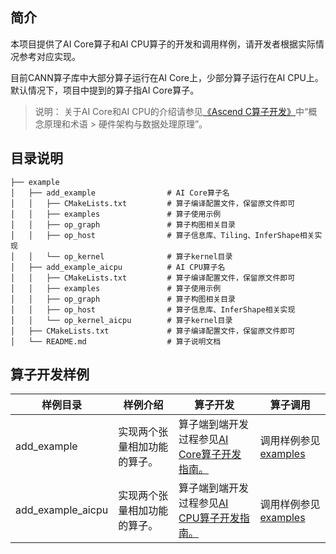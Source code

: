 ## 简介

本项目提供了AI Core算子和AI CPU算子的开发和调用样例，请开发者根据实际情况参考对应实现。

目前CANN算子库中大部分算子运行在AI Core上，少部分算子运行在AI CPU上。默认情况下，项目中提到的算子指AI Core算子。

> 说明：
> 关于AI Core和AI CPU的介绍请参见[《Ascend C算子开发》](https://hiascend.com/document/redirect/CannCommunityOpdevAscendC)中“概念原理和术语 > 硬件架构与数据处理原理”。

## 目录说明
```
├── example                       
│   ├── add_example                # AI Core算子名
│   │   ├── CMakeLists.txt         # 算子编译配置文件，保留原文件即可   
│   │   ├── examples               # 算子使用示例
│   │   ├── op_graph               # 算子构图相关目录
│   │   ├── op_host                # 算子信息库、Tiling、InferShape相关实现
│   │   └── op_kernel              # 算子kernel目录
│   ├── add_example_aicpu          # AI CPU算子名
│   │   ├── CMakeLists.txt         # 算子编译配置文件，保留原文件即可   
│   │   ├── examples               # 算子使用示例
│   │   ├── op_graph               # 算子构图相关目录
│   │   ├── op_host                # 算子信息库、InferShape相关实现
│   │   └── op_kernel_aicpu        # 算子kernel目录
│   ├── CMakeLists.txt             # 算子编译配置文件，保留原文件即可
│   └── README.md                  # 算子说明文档

```

## 算子开发样例
|样例目录| 	样例介绍	           |算子开发|算子调用 |
|---|------------------|---|---|
| add_example | 	实现两个张量相加功能的算子。	 | 算子端到端开发过程参见[AI Core算子开发指南。](../docs/context/AI%20Core算子开发指南.md)|调用样例参见[examples](./add_example/examples/)|
|add_example_aicpu| 	实现两个张量相加功能的算子。	 |算子端到端开发过程参见[AI CPU算子开发指南。](../docs/context/AI%20CPU算子开发指南.md)| 调用样例参见[examples](./add_example_aicpu/examples/) |